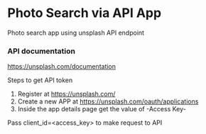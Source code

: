 # Photo Search via API App

Photo search app using unsplash API endpoint

### API documentation

https://unsplash.com/documentation

Steps to get API token

1. Register at https://unsplash.com/
2. Create a new APP at https://unsplash.com/oauth/applications
3. Inside the app details page get the value of -Access Key-

Pass client_id=<access_key> to make request to API
